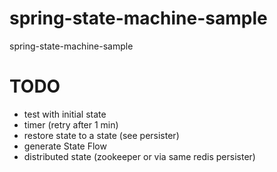 # spring-state-machine-sample
spring-state-machine-sample

# TODO
* test with initial state
* timer (retry after 1 min)
* restore state to a state (see persister)
* generate State Flow
* distributed state (zookeeper or via same redis persister)
